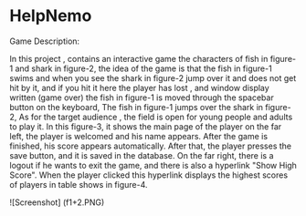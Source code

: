 # HelpNemo

Game Description:

In this project , contains an interactive game the characters of fish  in figure-1 and shark in figure-2,
the idea of the game is that the fish  in figure-1 swims and when you see the shark in figure-2 jump over it and does not get hit by it,
and if you hit it here the player has lost , and window display written (game over) the fish in figure-1 is moved through the spacebar button on the keyboard,
The fish in figure-1 jumps over the shark in figure-2, As for the target audience , the field is open for young people and adults to play it.
In this figure-3, it shows the main page of the player on the far left, the player is welcomed and his name appears. After the game is finished, 
his score appears automatically. After that, the player presses the save button, and it is saved in the database. 
On the far right, there is a logout if he wants to exit the game, and there is also a hyperlink "Show High Score". 
When the player clicked this hyperlink displays the highest scores of players in table shows in figure-4.

![Screenshot] (f1+2.PNG)


 
